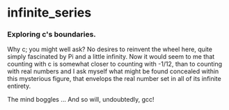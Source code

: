 # infinite_series

### Exploring c's boundaries.

Why c; you might well ask? No desires to reinvent the wheel here, quite simply
fascinated by Pi and a little infinity. Now it would seem to me that counting
with c is somewhat closer to counting with -1/12, than to counting with real
numbers and I ask myself what might be found concealed within this mysterious
figure, that envelops the real number set in all of its infinite entirety.

The mind boggles ... And so will, undoubtedly, gcc!

